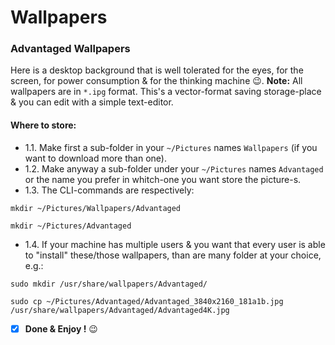 # Wallpapers
### Advantaged Wallpapers
Here is a desktop background that is well tolerated for the eyes, for the screen, for power consumption & for the thinking machine :wink:.
**Note:** All wallpapers are in `*.ipg` format. This's a vector-format saving storage-place & you can edit with a simple text-editor.
#### **Where to store:**
- 1.1. Make first a sub-folder in your `~/Pictures` names `Wallpapers` (if you want to download more than one).
- 1.2. Make anyway a sub-folder under your `~/Pictures` names `Advantaged` or the name you prefer in whitch-one you want store the picture-s.
- 1.3. The CLI-commands are respectively:
```
mkdir ~/Pictures/Wallpapers/Advantaged

mkdir ~/Pictures/Advantaged
```
- 1.4. If your machine has multiple users & you want that every user is able to "install" these/those wallpapers, than are many folder at your choice, e.g.:
```
sudo mkdir /usr/share/wallpapers/Advantaged/

sudo cp ~/Pictures/Advantaged/Advantaged_3840x2160_181a1b.jpg /usr/share/wallpapers/Advantaged/Advantaged4K.jpg
```


- [x] **Done & Enjoy !** :wink:
